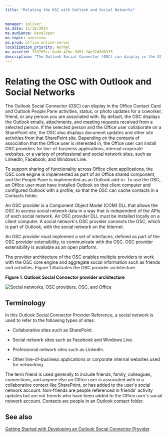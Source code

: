 ```yaml
---
title: "Relating the OSC with Outlook and Social Networks"
 
 
manager: soliver
ms.date: 11/16/2014
ms.audience: Developer
ms.topic: overview
ms.prod: office-online-server
localization_priority: Normal
ms.assetid: f33705cc-8add-42be-9d9f-f4e9245d83f5
description: "The Outlook Social Connector (OSC) can display in the Office Contact Card and Outlook People Pane activities, status, or photo updates for a coworker, friend, or any person you are associated with. By default, the OSC displays the Outlook emails, attachments, and meeting requests received from a selected person. If the selected person and the Office user collaborate on a SharePoint site, the OSC also displays document updates and other site activities from that SharePoint site. Depending on the contexts of association that the Office user is interested in, the Office user can install OSC providers for line-of-business applications, internal corporate websites, or a variety of professional and social network sites, such as LinkedIn, Facebook, and Windows Live."
---
```


# Relating the OSC with Outlook and Social Networks

The Outlook Social Connector (OSC) can display in the Office Contact Card and Outlook People Pane activities, status, or photo updates for a coworker, friend, or any person you are associated with. By default, the OSC displays the Outlook emails, attachments, and meeting requests received from a selected person. If the selected person and the Office user collaborate on a SharePoint site, the OSC also displays document updates and other site activities from that SharePoint site. Depending on the contexts of association that the Office user is interested in, the Office user can install OSC providers for line-of-business applications, internal corporate websites, or a variety of professional and social network sites, such as LinkedIn, Facebook, and Windows Live.
  
To support sharing of functionality across Office client applications, the OSC core engine is implemented as part of an Office shared component, and the People Pane is implemented as an Outlook add-in. To use the OSC, an Office user must have installed Outlook on that client computer and configured Outlook with a profile, so that the OSC can cache contacts in a Contacts folder. 
  
An OSC provider is a Component Object Model (COM) DLL that allows the OSC to access social network data in a way that is independent of the APIs of each social network. An OSC provider DLL must be installed locally on a client computer. A social network's OSC provider connects the OSC, which is part of Outlook, with the social network on the Internet.
  
An OSC provider must implement a set of interfaces, defined as part of the OSC provider extensibility, to communicate with the OSC. OSC provider extensibility is available as an open platform.
  
The provider architecture of the OSC enables multiple providers to work with the OSC core engine and aggregate social information such as friends and activities. Figure 1 illustrates the OSC provider architecture.
  
**Figure 1. Outlook Social Connector provider architecture**

![Social networks, OSC providers, OSC, and Office](media/off15OSCRef_Architecture.gif)
  
## Terminology

In this Outlook Social Connector Provider Reference, a social network is used to refer to the following types of sites: 
  
- Collaborative sites such as SharePoint.
    
- Social network sites such as Facebook and Windows Live.
    
- Professional network sites such as LinkedIn.
    
- Other line-of-business applications or corporate internal websites used for networking.
    
The term friend is used generally to include friends, family, colleagues, connections, and anyone else an Office user is associated with in a collaborative context like SharePoint, or has added to the user's social network account. Non-friends are people referenced in friends' activity updates but are not friends who have been added to the Office user's social network account. Contacts are people in an Outlook contact folder. 
  
## See also



[Getting Started with Developing an Outlook Social Connector Provider](getting-started-with-developing-an-outlook-social-connector-provider.md)

